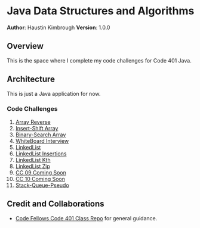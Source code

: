 # Java Data Structures and Algorithms

**Author**: Haustin Kimbrough
**Version**: 1.0.0

## Overview
<!-- Provide a high level overview of what this application is and why you are building it, beyond the fact that it's an assignment for this class. (i.e. What's your problem domain?) -->

This is the space where I complete my code challenges for Code 401 Java.

## Architecture
<!-- Provide a detailed description of the application design. What technologies (languages, libraries, etc) you're using, and any other relevant design information. -->
This is just a Java application for now.

### Code Challenges
1. [Array Reverse](./codechallenges/CC01/README.md)
2. [Insert-Shift Array](./codechallenges/CC02/README.md)
3. [Binary-Search Array](./codechallenges/CC03/README.md)
4. [WhiteBoard Interview](./codechallenges/CC04/README.md)
5. [LinkedList](./codechallenges/CC05/README.md) 
6. [LinkedList Insertions](./codechallenges/CC06/README.md)
7. [LinkedList Kth](./codechallenges/CC07/README.md)
8. [LinkedList Zip](./codechallenges/CC08/README.md)
9. [CC 09 Coming Soon](./codechallenges/CC08/README.md)
10. [CC 10 Coming Soon](./codechallenges/CC08/README.md)
11. [Stack-Queue-Pseudo](./codechallenges/CC11/README.md)

## Credit and Collaborations
<!-- Give credit (and a link) to other people or resources that helped you build this application. -->
- [Code Fellows Code 401 Class Repo](https://github.com/codefellows/seattle-java-401d11) for general guidance.
